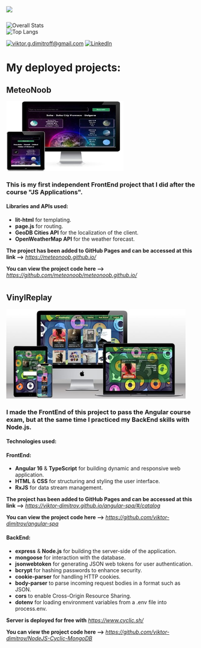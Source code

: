 

<h1>
  <a href="https://git.io/typing-svg">
    <img src="https://readme-typing-svg.herokuapp.com?font=monospace+Code&size=40&pause=700&color=5fc397&width=445&height=63&lines=Hi+There!;I'm+Viktor+Dimitrov">
  </a>
</h1>

![Overall Stats](https://github-readme-stats.vercel.app/api?username=viktor-dimitrov&count_private=true&show_icons=false&hide=contribs&theme=vue)  
![Top Langs](https://github-readme-stats.vercel.app/api/top-langs/?username=viktor-dimitrov&layout=compact&theme=vue)

 <a href="mailto:viktor.g.dimitroff@gmail.com">![viktor.g.dimitroff@gmail.com](https://img.shields.io/badge/Gmail-D14836?style=for-the-badge&logo=gmail&logoColor=white)</a>  <a href="https://www.linkedin.com/in/viktor-g-dimitrov/">![LinkedIn](https://img.shields.io/badge/LinkedIn-0077B5?style=for-the-badge&logo=linkedin&logoColor=white)</a>  




 # My deployed projects:

 ## MeteoNoob

 ![meteonoob](https://github.com/viktor-dimitrov/viktor-dimitrov/blob/main/images/meteonoob_1.jpg?raw=true)

### This is my first independent FrontEnd project that I did after the course "JS Applications".
#### Libraries and APIs used:
- **lit-html** for templating.
- **page.js** for routing.
- **GeoDB Cities API** for the localization of the client.
- **OpenWeatherMap API** for the weather forecast.

**The project has been added to GitHub Pages and can be accessed at this link -->**  *https://meteonoob.github.io/*

**You can view the project code here -->**  *https://github.com/meteonoob/meteonoob.github.io/*
#

## VinylReplay

![vinylreplay](https://github.com/viktor-dimitrov/viktor-dimitrov/blob/main/images/vinylreplay_1.jpg?raw=true)

### I made the FrontEnd of this project to pass the **Angular** course exam, but at the same time I practiced my BackEnd skills with Node.js.
#### Technologies used:

#### FrontEnd: 
  - **Angular 16** & **TypeScript**  for building dynamic and responsive web application.
  - **HTML** & **CSS**  for structuring and styling the user interface.
  - **RxJS** for data stream management.

  **The project has been added to GitHub Pages and can be accessed at this link -->** *https://viktor-dimitrov.github.io/angular-spa/#/catalog*

  **You can view the project code here -->** *https://github.com/viktor-dimitrov/angular-spa*

#### BackEnd: 
  - **express** & **Node.js** for building the server-side of the application.
  - **mongoose** for interaction with the database.
  - **jsonwebtoken** for generating JSON web tokens for user authentication.
  - **bcrypt** for hashing passwords to enhance security.
  - **cookie-parser** for handling HTTP cookies.
  - **body-parser**  to parse incoming request bodies in a format such as JSON.
  - **cors** to enable Cross-Origin Resource Sharing.
  - **dotenv** for loading environment variables from a .env file into process.env.

  **Server is deployed for free with** *https://www.cyclic.sh/*

  **You can view the project code here -->** *https://github.com/viktor-dimitrov/NodeJS-Cyclic-MongoDB*







 




















